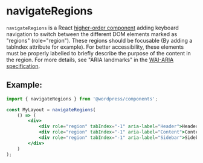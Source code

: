 # navigateRegions

`navigateRegions` is a React [higher-order component](https://facebook.github.io/react/docs/higher-order-components.html) adding keyboard navigation to switch between the different DOM elements marked as "regions" (role="region"). These regions should be focusable (By adding a tabIndex attribute for example). For better accessibility, these elements must be properly labelled to briefly describe the purpose of the content in the region. For more details, see "ARIA landmarks" in the [WAI-ARIA specification](https://www.w3.org/TR/wai-aria/).

## Example:

```jsx
import { navigateRegions } from '@wordpress/components';

const MyLayout = navigateRegions( 
	() => (
		<div>
			<div role="region" tabIndex="-1" aria-label="Header">Header</div>
			<div role="region" tabIndex="-1" aria-label="Content">Content</div>
			<div role="region" tabIndex="-1" aria-label="Sidebar">Sidebar</div>
		</div>
	)
);
```
